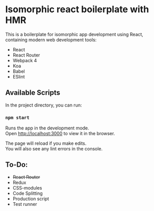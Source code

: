 # Isomorphic react boilerplate with HMR

This is a boilerplate for isomorphic app development using React, containing modern web development tools:
- React
- React Router
- Webpack 4
- Koa
- Babel
- ESlint

## Available Scripts

In the project directory, you can run:

### `npm start`

Runs the app in the development mode.<br>
Open [http://localhost:3000](http://localhost:3000) to view it in the browser.

The page will reload if you make edits.<br>
You will also see any lint errors in the console.

## To-Do:
- ~~React Router~~
- Redux
- CSS-modules
- Code Splitting
- Production script
- Test runner
